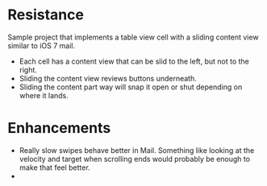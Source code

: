 Resistance
==========

Sample project that implements a table view cell with a sliding content view similar to iOS 7 mail. 

- Each cell has a content view that can be slid to the left, but not to the right.
- Sliding the content view reviews buttons underneath.
- Sliding the content part way will snap it open or shut depending on where it lands.


Enhancements
============

- Really slow swipes behave better in Mail. Something like looking at the velocity and target when scrolling ends would probably be enough to make that feel better.
-
